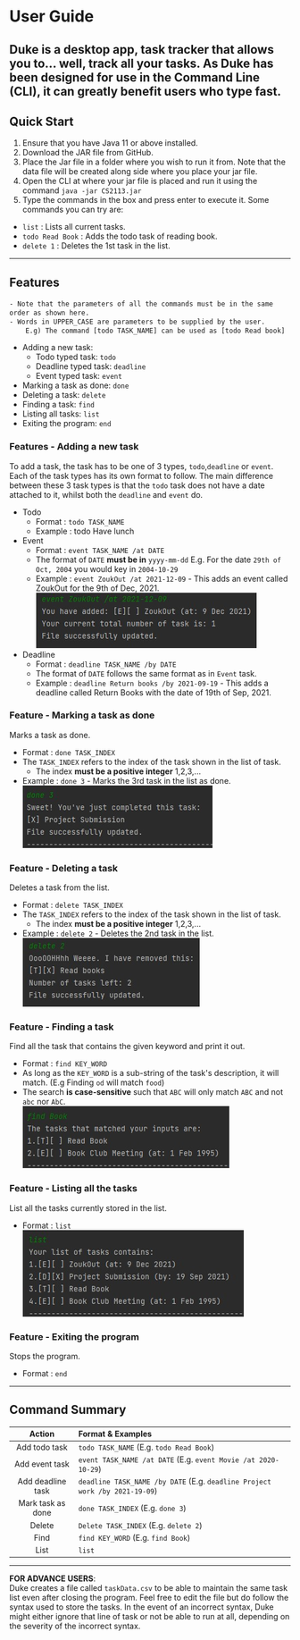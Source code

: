 # User Guide
Duke is a desktop app, task tracker that allows you to... well, track all your tasks.
As Duke has been designed for use in the Command Line (CLI), it can greatly benefit users who
type fast.
---
## Quick Start
1. Ensure that you have Java 11 or above installed.
2. Download the JAR file from GitHub.
3. Place the Jar file in a folder where you wish to run it from. Note that
the data file will be created along side where you place your jar file.
4. Open the CLI at where your jar file is placed and run it using the command
`java -jar CS2113.jar`
5. Type the commands in the box and press enter to execute it. Some commands you can try are:
- `list` : Lists all current tasks.
- `todo Read Book` : Adds the todo task of reading book.
- `delete 1` : Deletes the 1st task in the list.
---
## Features

```
- Note that the parameters of all the commands must be in the same order as shown here.
- Words in UPPER_CASE are parameters to be supplied by the user.
    E.g) The command [todo TASK_NAME] can be used as [todo Read book]
```
* Adding a new task:
    * Todo typed task: `todo`
    * Deadline typed task: `deadline`
    * Event typed task: `event`
* Marking a task as done: `done`
* Deleting a task: `delete`
* Finding a task: `find`
* Listing all tasks: `list`
* Exiting the program: `end`

### Features - Adding a new task

To add a task, the task has to be one of 3 types, `todo`,`deadline` or `event`.
Each of the task types has its own format to follow. The main difference between these 3
task types is that the `todo` task does not have a date attached to it, whilst both the `deadline`
and `event` do.

* Todo
    * Format : `todo TASK_NAME`
    * Example : todo Have lunch
* Event
    * Format : `event TASK_NAME /at DATE`
    * The format of `DATE` **must be in** `yyyy-mm-dd` E.g. For the date `29th of Oct, 2004` you would key in `2004-10-29`
    * Example : `event ZoukOut /at 2021-12-09` - This adds an event called ZoukOut for the 9th of Dec, 2021.
    <br>![Adding Event](https://raw.githubusercontent.com/andrewtkh1/ip/master/images/addEvent.jpg)
* Deadline
    * Format : `deadline TASK_NAME /by DATE`
    * The format of `DATE` follows the same format as in `Event` task.
    * Example : `deadline Return books /by 2021-09-19` - This adds a deadline called Return Books with the date of 19th of Sep, 2021.

### Feature - Marking a task as done
Marks a task as done.
* Format : `done TASK_INDEX`
* The `TASK_INDEX` refers to the index of the task shown in the list of task.
  * The index **must be a positive integer** 1,2,3,...
* Example : `done 3` - Marks the 3rd task in the list as done.
  <br>![Done Task](https://raw.githubusercontent.com/andrewtkh1/ip/master/images/doneEvent.jpg)

### Feature - Deleting a task

Deletes a task from the list.

* Format : `delete TASK_INDEX`
* The `TASK_INDEX` refers to the index of the task shown in the list of task.
    * The index **must be a positive integer** 1,2,3,...
* Example : `delete 2` - Deletes the 2nd task in the list.
  <br>![Delete Task](https://raw.githubusercontent.com/andrewtkh1/ip/master/images/deleteTask.jpg)

### Feature - Finding a task

Find all the task that contains the given keyword and print it out.
* Format : `find KEY_WORD`
* As long as the `KEY_WORD` is a sub-string of the task's description, it will match. (E.g Finding `od` will match `food`)  
* The search **is case-sensitive** such that `ABC` will only match `ABC` and not `abc` nor `AbC`.
  <br>![Find Task](https://raw.githubusercontent.com/andrewtkh1/ip/master/images/findEvent.jpg)

### Feature - Listing all the tasks

List all the tasks currently stored in the list.
* Format : `list`
  <br>![List Task](https://raw.githubusercontent.com/andrewtkh1/ip/master/images/listEvent.jpg)

### Feature - Exiting the program

Stops the program.
* Format : `end`

---

## Command Summary

|**Action**|**Format & Examples**|
|:-----:|:-----------------|
|Add todo task|`todo TASK_NAME` (E.g. `todo Read Book`)|
|Add event task|`event TASK_NAME /at DATE` (E.g. `event Movie /at 2020-10-29`)|
|Add deadline task|`deadline TASK_NAME /by DATE` (E.g. `deadline Project work /by 2021-19-09`)|
|Mark task as done|`done TASK_INDEX` (E.g. `done 3`)|
|Delete|`Delete TASK_INDEX` (E.g. `delete 2`)|
|Find|`find KEY_WORD` (E.g. `find Book`)|
|List|`list`|
---
**FOR ADVANCE USERS**:<br>
Duke creates a file called `taskData.csv` to be able to maintain the same task list even after closing the program.
Feel free to edit the file but do follow the syntax used to store the tasks. In the event of an
incorrect syntax, Duke might either ignore that line of task or not be able to run at all, depending
on the severity of the incorrect syntax.